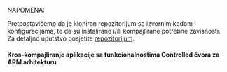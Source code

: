 NAPOMENA: 

Pretpostavićemo da je kloniran repozitorijum sa izvornim kodom i konfiguracijama, te da su instalirane i/ili kompajlirane potrebne zavisnosti.
Za detaljno uputstvo posjetite [repozitorijum](https://github.com/knezicm/ikm-labs/tree/master/lab9#ethernet-powerlink-protokol).

#### Kros-kompajliranje aplikacije sa funkcionalnostima Controlled čvora za ARM arhitekturu
